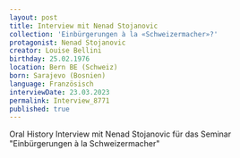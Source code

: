 ```yaml
---
layout: post
title: Interview mit Nenad Stojanovic
collection: 'Einbürgerungen à la «Schweizermacher»?'
protagonist: Nenad Stojanovic
creator: Louise Bellini
birthday: 25.02.1976
location: Bern BE (Schweiz)
born: Sarajevo (Bosnien)
language: Französisch
interviewDate: 23.03.2023
permalink: Interview_8771
published: true
---
```

Oral History Interview mit Nenad Stojanovic für das Seminar "Einbürgerungen à la Schweizermacher"